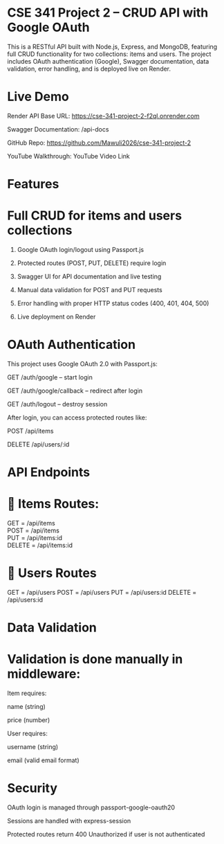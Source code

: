 # CSE 341 Project 2 – CRUD API with Google OAuth

This is a RESTful API built with Node.js, Express, and MongoDB, featuring full CRUD functionality for two collections: items and users. The project includes OAuth authentication (Google), Swagger documentation, data validation, error handling, and is deployed live on Render.


# Live Demo
Render API Base URL: https://cse-341-project-2-f2ql.onrender.com

Swagger Documentation: /api-docs

GitHub Repo: https://github.com/Mawuli2026/cse-341-project-2

YouTube Walkthrough: YouTube Video Link


# Features
# Full CRUD for items and users collections

1. Google OAuth login/logout using Passport.js

2. Protected routes (POST, PUT, DELETE) require login

3.  Swagger UI for API documentation and live testing

4.  Manual data validation for POST and PUT requests

5.  Error handling with proper HTTP status codes (400, 401, 404, 500)

6.  Live deployment on Render


# OAuth Authentication
This project uses Google OAuth 2.0 with Passport.js:

GET /auth/google – start login

GET /auth/google/callback – redirect after login

GET /auth/logout – destroy session

After login, you can access protected routes like:

POST /api/items

DELETE /api/users/:id



# API Endpoints
# 🔹 Items Routes: 
GET = /api/items    
POST = /api/items   
PUT = /api/items:id    
DELETE = /api/items:id 


# 🔹 Users Routes
GET = /api/users 
POST = /api/users 
PUT = /api/users:id 
DELETE = /api/users:id 


 # Data Validation
# Validation is done manually in middleware:

Item requires:

name (string)

price (number)

User requires:

username (string)

email (valid email format)


# Security
OAuth login is managed through passport-google-oauth20

Sessions are handled with express-session

Protected routes return 400 Unauthorized if user is not authenticated
